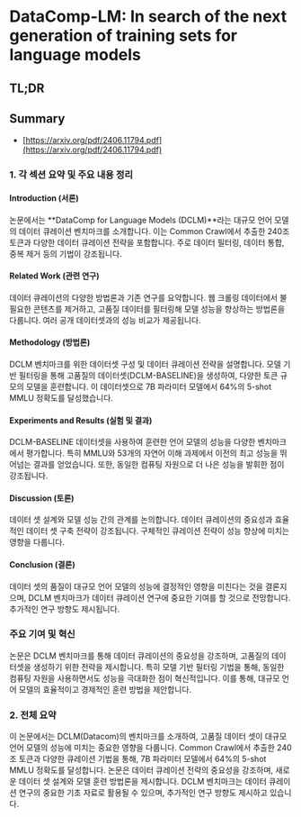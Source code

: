 # DataComp-LM: In search of the next generation of training sets for language models
## TL;DR
## Summary
- [https://arxiv.org/pdf/2406.11794.pdf](https://arxiv.org/pdf/2406.11794.pdf)

### 1. 각 섹션 요약 및 주요 내용 정리

#### Introduction (서론)
논문에서는 **DataComp for Language Models (DCLM)**라는 대규모 언어 모델의 데이터 큐레이션 벤치마크를 소개합니다. 이는 Common Crawl에서 추출한 240조 토큰과 다양한 데이터 큐레이션 전략을 포함합니다. 주로 데이터 필터링, 데이터 통합, 중복 제거 등의 기법이 강조됩니다.

#### Related Work (관련 연구)
데이터 큐레이션의 다양한 방법론과 기존 연구를 요약합니다. 웹 크롤링 데이터에서 불필요한 콘텐츠를 제거하고, 고품질 데이터를 필터링해 모델 성능을 향상하는 방법론을 다룹니다. 여러 공개 데이터셋과의 성능 비교가 제공됩니다.

#### Methodology (방법론)
DCLM 벤치마크를 위한 데이터셋 구성 및 데이터 큐레이션 전략을 설명합니다. 모델 기반 필터링을 통해 고품질의 데이터셋(DCLM-BASELINE)을 생성하여, 다양한 토큰 규모의 모델을 훈련합니다. 이 데이터셋으로 7B 파라미터 모델에서 64%의 5-shot MMLU 정확도를 달성했습니다.

#### Experiments and Results (실험 및 결과)
DCLM-BASELINE 데이터셋을 사용하여 훈련한 언어 모델의 성능을 다양한 벤치마크에서 평가합니다. 특히 MMLU와 53개의 자연어 이해 과제에서 이전의 최고 성능을 뛰어넘는 결과를 얻었습니다. 또한, 동일한 컴퓨팅 자원으로 더 나은 성능을 발휘한 점이 강조됩니다.

#### Discussion (토론)
데이터 셋 설계와 모델 성능 간의 관계를 논의합니다. 데이터 큐레이션의 중요성과 효율적인 데이터 셋 구축 전략이 강조됩니다. 구체적인 큐레이션 전략이 성능 향상에 미치는 영향을 다룹니다.

#### Conclusion (결론)
데이터 셋의 품질이 대규모 언어 모델의 성능에 결정적인 영향을 미친다는 것을 결론지으며, DCLM 벤치마크가 데이터 큐레이션 연구에 중요한 기여를 할 것으로 전망합니다. 추가적인 연구 방향도 제시됩니다.

### 주요 기여 및 혁신
논문은 DCLM 벤치마크를 통해 데이터 큐레이션의 중요성을 강조하며, 고품질의 데이터셋을 생성하기 위한 전략을 제시합니다. 특히 모델 기반 필터링 기법을 통해, 동일한 컴퓨팅 자원을 사용하면서도 성능을 극대화한 점이 혁신적입니다. 이를 통해, 대규모 언어 모델의 효율적이고 경제적인 훈련 방법을 제안합니다.

### 2. 전체 요약
이 논문에서는 DCLM(Datacom)의 벤치마크를 소개하여, 고품질 데이터 셋이 대규모 언어 모델의 성능에 미치는 중요한 영향을 다룹니다. Common Crawl에서 추출한 240조 토큰과 다양한 큐레이션 기법을 통해, 7B 파라미터 모델에서 64%의 5-shot MMLU 정확도를 달성합니다. 논문은 데이터 큐레이션 전략의 중요성을 강조하며, 새로운 데이터 셋 설계와 모델 훈련 방법론을 제시합니다. DCLM 벤치마크는 데이터 큐레이션 연구의 중요한 기초 자료로 활용될 수 있으며, 추가적인 연구 방향도 제시하고 있습니다.